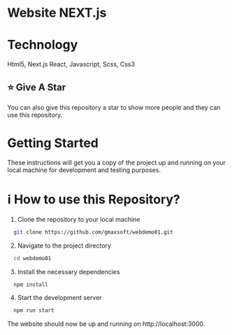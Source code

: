 # Website NEXT.js

# Technology
Html5, 
Next.js 
React, 
Javascript, 
Scss, 
Css3

## :star: Give A Star

You can also give this repository a star to show more people and they can use this repository.


# Getting Started

These instructions will get you a copy of the project up and running on your local machine for development and testing purposes.


# ℹ️ How to use this Repository?

1. Clone the repository to your local machine

```bash
  git clone https://github.com/gmaxsoft/webdemo01.git

```
2. Navigate to the project directory

```bash
  cd webdemo01
```
3. Install the necessary dependencies
```bash
  npm install
```

4. Start the development server
```bash
  npm run start
```

The website should now be up and running on http://localhost:3000.

